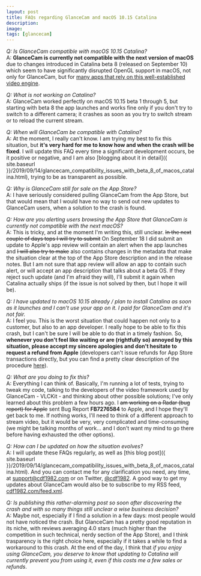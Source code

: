 ```yaml
---
layout: post
title: FAQs regarding GlanceCam and macOS 10.15 Catalina
description:
image:
tags: [glancecam]
---
```

*Q: Is GlanceCam compatible with macOS 10.15 Catalina?*<br>A: **GlanceCam is currently not compatible with the next version of macOS** due to changes introduced in Catalina beta 8 (released on September 10) which seem to have significantly disrupted OpenGL support in macOS, not only for GlanceCam, but for [many apps that rely on this well-established video engine](https://forums.developer.apple.com/thread/122608).


*Q: What is not working on Catalina?*<br>A: GlanceCam worked perfectly on macOS 10.15 beta 1 through 5, but starting with beta 8 the app launches and works fine only if you don't try to switch to a different camera; it crashes as soon as you try to switch stream or to reload the current stream.


*Q: When will GlanceCam be compatible with Catalina?*<br>A: At the moment, I really can't know. I am trying my best to fix this situation, but **it's very hard for me to know how and when the crash will be fixed**. I will update this FAQ every time a significant development occurs, be it positive or negative, and I am also [blogging about it in detail]({ site.baseurl }}/2019/09/14/glancecam_compatibility_issues_with_beta_8_of_macos_catalina.html), trying to be as transparent as possible.


*Q: Why is GlanceCam still for sale on the App Store?*<br>A: I have seriously considered pulling GlanceCam from the App Store, but that would mean that I would have no way to send out new updates to GlanceCam users, when a solution to the crash is found.


*Q: How are you alerting users browsing the App Store that GlanceCam is currently not compatible with the next macOS?*<br>A: This is tricky, and at the moment I'm writing this, still unclear. ~~In the next couple of days tops I will try to submit~~ On September 18 I did submit an update to Apple's app review will contain an alert when the app launches and ~~I will also try to make~~ also contains changes in the metadata that make the situation clear at the top of the App Store description and in the release notes. But I am not sure that app review will allow an app to contain such alert, or will accept an app description that talks about a beta OS. If they reject such update (and I'm afraid they will), I'll submit it again when Catalina actually ships (if the issue is not solved by then, but I hope it will be).


*Q: I have updated to macOS 10.15 already / plan to install Catalina as soon as it launches and I can't use your app on it. I paid for GlanceCam and it's not fair.*<br>A: I feel you. This is the worst situation that could happen not only to a customer, but also to an app developer. I really hope to be able to fix this crash, but I can't be sure I will be able to do that in a timely fashion. So, **whenever you don't feel like waiting or are (rightfully so) annoyed by this situation, please accept my sincere apologies and don't hesitate to request a refund from Apple** (developers can't issue refunds for App Store transactions directly, but you can find a pretty clear description of the procedure [here](https://blog.supereasyapps.com/mac-app-store-refund-in-6-steps-how-to-get-a-refund-for-any-macos-app/)).


*Q: What are you doing to fix this?*<br>A: Everything I can think of. Basically, I'm running a lot of tests, trying to tweak my code, talking to the developers of the video framework used by GlanceCam - VLCKit - and thinking about other possible solutions; I've only learned about this problem a few hours ago. I ~~am working on a Radar (bug report) for Apple~~ sent Bug Report **FB7276584** to Apple, and I hope they'll get back to me. If nothing works, I'll need to think of a different approach to stream video, but it would be very, very complicated and time-consuming (we might be talking months of work... and I don't want my mind to go there before having exhausted the other options).


*Q: How can I be updated on how the situation evolves?*<br>A: I will update these FAQs regularly, as well as [this blog post]({ site.baseurl }}/2019/09/14/glancecam_compatibility_issues_with_beta_8_of_macos_catalina.html). And you can contact me for any clarification you need, any time, at [support@cdf1982.com](mailto:support@cdf1982.com) or on Twitter, [@cdf1982](https://twitter.com/cdf1982). A good way to get my updates about GlanceCam would also be to subscribe to my RSS feed, [cdf1982.com/feed.xml](https://cdf1982.com/feed.xml).


*Q: Is publishing this rather-alarming post so soon after discovering the crash and with so many things still unclear a wise business decision?*<br>A: Maybe not, especially if I find a solution in a few days: most people would not have noticed the crash. But GlanceCam has a pretty good reputation in its niche, with reviews averaging 4.0 stars (much higher than the competition in such technical, nerdy section of the App Store), and I think trasparency is the right choice here, especially if it takes a while to find a workaround to this crash. At the end of the day, I think that *if you enjoy using GlanceCam, you deserve to know that updating to Catalina will currently prevent you from using it, even if this costs me a few sales or refunds*.